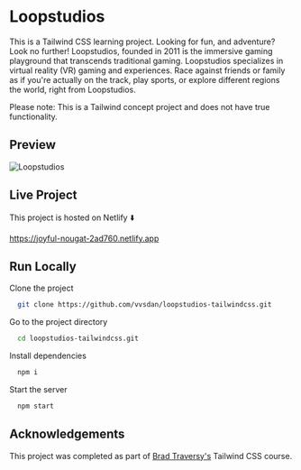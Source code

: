 
# Loopstudios


This is a Tailwind CSS learning project. 
Looking for fun, and adventure? Look no further! Loopstudios, founded in 2011 is the immersive gaming playground that transcends traditional gaming. Loopstudios specializes in virtual reality (VR) gaming and experiences. Race against friends or family as if you're actually on the track, play sports, or explore different regions the world, right from Loopstudios. 


Please note: This is a Tailwind concept project and does not have true functionality.
## Preview

![Loopstudios](https://dj-project-previews.s3.amazonaws.com/tailwind-projects/loopstudios.png)


## Live Project

This project is hosted on Netlify ⬇️

https://joyful-nougat-2ad760.netlify.app


## Run Locally

Clone the project

```bash
  git clone https://github.com/vvsdan/loopstudios-tailwindcss.git
```

Go to the project directory

```bash
  cd loopstudios-tailwindcss.git
```

Install dependencies

```bash
  npm i
```

Start the server

```bash
  npm start
```

## Acknowledgements

This project was completed as part of [Brad Traversy's](https://github.com/bradtraversy) Tailwind CSS course. 


